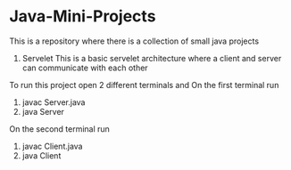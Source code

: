 # Java-Mini-Projects

This is a repository where there is a collection of small java projects

1. Servelet
This is a basic servelet architecture where a client and server can communicate with each other

To run this project open 2 different terminals and
On the first terminal run
1. javac Server.java
2. java Server

On the second terminal run
1. javac Client.java
2. java Client
